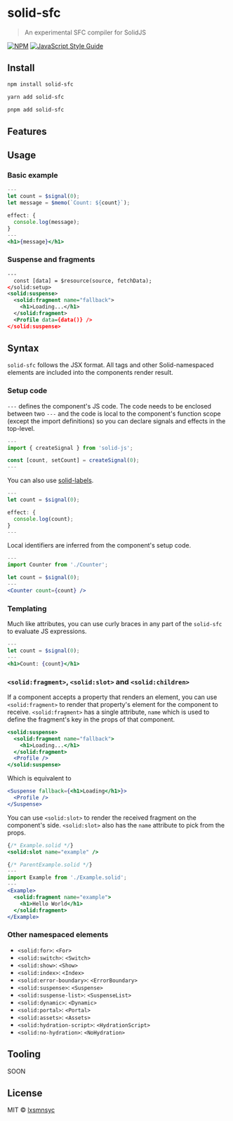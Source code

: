 # solid-sfc

> An experimental SFC compiler for SolidJS

[![NPM](https://img.shields.io/npm/v/solid-sfc.svg)](https://www.npmjs.com/package/solid-sfc) [![JavaScript Style Guide](https://badgen.net/badge/code%20style/airbnb/ff5a5f?icon=airbnb)](https://github.com/airbnb/javascript)

## Install

```bash
npm install solid-sfc
```

```bash
yarn add solid-sfc
```

```bash
pnpm add solid-sfc
```

## Features

## Usage

### Basic example

```jsx
---
let count = $signal(0);
let message = $memo(`Count: ${count}`);

effect: {
  console.log(message);
}
---
<h1>{message}</h1>
```

### Suspense and fragments

```xml
---
  const [data] = $resource(source, fetchData);
</solid:setup>
<solid:suspense>
  <solid:fragment name="fallback">
    <h1>Loading...</h1>
  </solid:fragment>
  <Profile data={data()} />
</solid:suspense>
```

## Syntax

`solid-sfc` follows the JSX format. All tags and other Solid-namespaced elements are included into the components render result.

### Setup code

`---` defines the component's JS code. The code needs to be enclosed between two `---` and the code is local to the component's function scope (except the import definitions) so you can declare signals and effects in the top-level.

```jsx
---
import { createSignal } from 'solid-js';

const [count, setCount] = createSignal(0);
---
```

You can also use [solid-labels](https://github.com/lxsmnsyc/babel-plugin-solid-labels).

```jsx
---
let count = $signal(0);

effect: {
  console.log(count);
}
---
```

Local identifiers are inferred from the component's setup code.

```jsx
---
import Counter from './Counter';

let count = $signal(0);
---
<Counter count={count} />
```

### Templating

Much like attributes, you can use curly braces in any part of the `solid-sfc` to evaluate JS expressions.

```jsx
---
let count = $signal(0);
---
<h1>Count: {count}</h1>
```

### `<solid:fragment>`, `<solid:slot>` and `<solid:children>`

If a component accepts a property that renders an element, you can use `<solid:fragment>` to render that property's element for the component to receive. `<solid:fragment>` has a single attribute, `name` which is used to define the fragment's key in the props of that component.

```jsx
<solid:suspense>
  <solid:fragment name="fallback">
    <h1>Loading...</h1>
  </solid:fragment>
  <Profile />
</solid:suspense>
```

Which is equivalent to

```jsx
<Suspense fallback={<h1>Loading</h1>}>
  <Profile />
</Suspense>
```

You can use `<solid:slot>` to render the received fragment on the component's side. `<solid:slot>` also has the `name` attribute to pick from the props.

```jsx
{/* Example.solid */}
<solid:slot name="example" />

{/* ParentExample.solid */}
---
import Example from './Example.solid';
---
<Example>
  <solid:fragment name="example">
    <h1>Hello World</h1>
  </solid:fragment>
</Example>
```

### Other namespaced elements

- `<solid:for>`: `<For>`
- `<solid:switch>`: `<Switch>`
- `<solid:show>`: `<Show>`
- `<solid:index>`: `<Index>`
- `<solid:error-boundary>`: `<ErrorBoundary>`
- `<solid:suspense>`: `<Suspense>`
- `<solid:suspense-list>`: `<SuspenseList>`
- `<solid:dynamic>`: `<Dynamic>`
- `<solid:portal>`: `<Portal>`
- `<solid:assets>`: `<Assets>`
- `<solid:hydration-script>`: `<HydrationScript>`
- `<solid:no-hydration>`: `<NoHydration>`

## Tooling

SOON

## License

MIT © [lxsmnsyc](https://github.com/lxsmnsyc)
